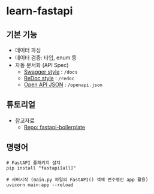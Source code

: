 # learn-fastapi

## 기본 기능
- 데이터 파싱
- 데이터 검증: 타입, enum 등
- 자동 문서화 (API Spec)
  - [Swagger style](http://127.0.0.1:8000/docs) : `/docs`
  - [ReDoc style](http://127.0.0.1:8000/redoc) : `/redoc`
  - [Open API JSON](http://127.0.0.1:8000/openapi.json) : `/openapi.json`

## 튜토리얼
- 참고자료
  - [Repo: fastapi-boilerplate](https://github.com/teamhide/fastapi-boilerplate)


## 명령어

```shell
# FastAPI 풀패키지 설치
pip install "fastapi[all]"

# 서버시작 (main.py 파일의 FastAPI() 객체 변수명인 app 활용)
uvicorn main:app --reload
```